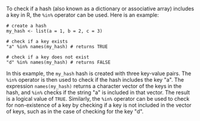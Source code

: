To check if a hash (also known as a dictionary or associative array) includes a key in R, the `%in%` operator can be used. Here is an example:

```
# create a hash
my_hash <- list(a = 1, b = 2, c = 3)

# check if a key exists
"a" %in% names(my_hash) # returns TRUE

# check if a key does not exist
"d" %in% names(my_hash) # returns FALSE
```

In this example, the `my_hash` hash is created with three key-value pairs. The `%in%` operator is then used to check if the hash includes the key "a". The expression `names(my_hash)` returns a character vector of the keys in the hash, and `%in%` checks if the string "a" is included in that vector. The result is a logical value of `TRUE`. Similarly, the `%in%` operator can be used to check for non-existence of a key by checking if a key is not included in the vector of keys, such as in the case of checking for the key "d".
